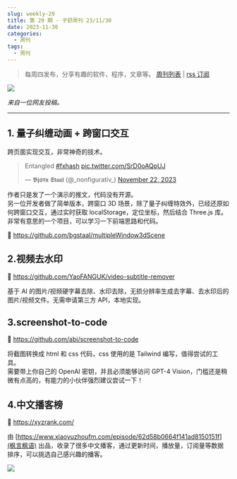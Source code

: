 ```yaml
---
slug: weekly-29
title: 第 29 期 - 子舒周刊 23/11/30
date: 2023-11-30
categories:
  - 周刊
tags:
  - 周刊
---
```


> 每周四发布，分享有趣的软件，程序，文章等。 [周刊列表](/categories/周刊/) | [rss 订阅](/categories/周刊/index.xml)

![](https://imgurl.zishu.me/2023/1700924521161.webp)

*来自一位网友投稿。*

---

## 1. 量子纠缠动画 + 跨窗口交互

跨页面实现交互，非常神奇的技术。

<blockquote class="twitter-tweet"><p lang="en" dir="ltr">Entangled <a href="https://twitter.com/hashtag/fxhash?src=hash&amp;ref_src=twsrc%5Etfw">#fxhash</a> <a href="https://t.co/SrD0oAQpUJ">pic.twitter.com/SrD0oAQpUJ</a></p>&mdash; 𝕭𝖏ø𝖗𝖓 𝕾𝖙𝖆𝖆𝖑 (@_nonfigurativ_) <a href="https://twitter.com/_nonfigurativ_/status/1727322594570027343?ref_src=twsrc%5Etfw">November 22, 2023</a></blockquote> <script async src="https://platform.twitter.com/widgets.js" charset="utf-8"></script>

作者只是发了一个演示的推文，代码没有开源。  
另一位开发者做了简单版本，跨窗口 3D 场景，除了量子纠缠特效外，已经还原如何跨窗口交互，通过实时获取 localStorage，定位坐标，然后结合 Three.js 库。非常有意思的一个项目，可以学习一下前端思路和代码。

🔗 https://github.com/bgstaal/multipleWindow3dScene

## 2.视频去水印

🔗 https://github.com/YaoFANGUK/video-subtitle-remover

基于 AI 的图片/视频硬字幕去除、水印去除，无损分辨率生成去字幕、去水印后的图片/视频文件。无需申请第三方 API，本地实现。

## 3.screenshot-to-code

🔗 https://github.com/abi/screenshot-to-code

将截图转换成 html 和 css 代码，css 使用的是 Tailwind 编写，值得尝试的工具。  
需要带上你自己的 OpenAI 密钥，并且必须能够访问 GPT-4 Vision，门槛还是稍微有点高的，有能力的小伙伴强烈建议尝试一下！

## 4.中文播客榜

🔗 https://xyzrank.com/

由 [https://www.xiaoyuzhoufm.com/episode/62d58b0664f141ad8150151f](枫言枫语) 出品，收录了很多中文播客，通过更新时间，播放量，订阅量等数据排序，可以挑选自己感兴趣的播客。

![](https://imgurl.zishu.me/2023/1701056187862.webp)
